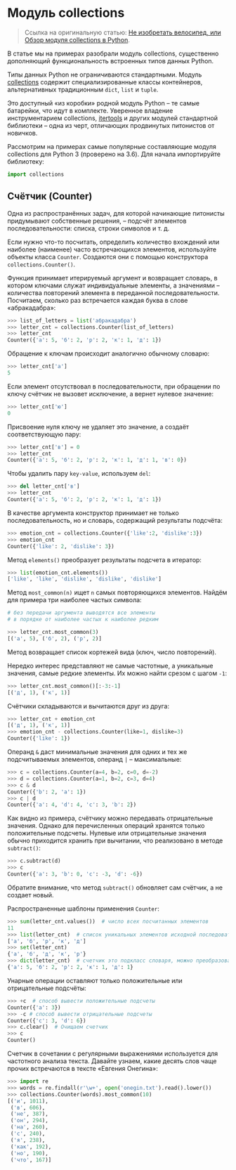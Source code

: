 # Модуль collections

> Ссылка на оригинальную статью: [Не изобретать велосипед, или Обзор модуля collections в Python](https://proglib.io/p/ne-izobretat-velosiped-ili-obzor-modulya-collections-v-python-2019-12-15).

В статье мы на примерах разобрали модуль collections, существенно дополняющий функциональность встроенных типов данных Python.

Типы данных Python не ограничиваются стандартными. Модуль [collections](https://docs.python.org/3/library/collections.html) содержит специализированные классы контейнеров, альтернативных традиционным `dict`, `list` и `tuple`.

Это доступный «из коробки» родной модуль Python – те самые батарейки, что идут в комплекте. Уверенное владение инструментарием collections, [itertools](https://docs.python.org/3/library/itertools.html) и других модулей стандартной библиотеки – одна из черт, отличающих продвинутых питонистов от новичков.

Рассмотрим на примерах самые популярные составляющие модуля collections для Python 3 (проверено на 3.6). Для начала импортируйте библиотеку:

```python
import collections
```

## Счётчик (Counter)

Одна из распространённых задач, для которой начинающие питонисты придумывают собственные решения, – подсчёт элементов последовательности: списка, строки символов и т. д.

Если нужно что-то посчитать, определить количество вхождений или наиболее (наименее) часто встречающихся элементов, используйте объекты класса `Counter`. Создаются они с помощью конструктора `collections.Counter()`.

Функция принимает итерируемый аргумент и возвращает словарь, в котором ключами служат индивидуальные элементы, а значениями – количества повторений элемента в переданной последовательности. Посчитаем, сколько раз встречается каждая буква в слове «абракадабра»:

```python
>>> list_of_letters = list('абракадабра')
>>> letter_cnt = collections.Counter(list_of_letters)
>>> letter_cnt
Counter({'а': 5, 'б': 2, 'р': 2, 'к': 1, 'д': 1})
```

Обращение к ключам происходит аналогично обычному словарю:

```python
>>> letter_cnt['а']
5
```

Если элемент отсутствовал в последовательности, при обращении по ключу счётчик не вызовет исключение, а вернет нулевое значение:

```python
>>> letter_cnt['ю']
0
```

Присвоение нуля ключу не удаляет это значение, а создаёт соответствующую пару:

```python
>>> letter_cnt['в'] = 0
>>> letter_cnt
Counter({'а': 5, 'б': 2, 'р': 2, 'к': 1, 'д': 1, 'в': 0})
```

Чтобы удалить пару `key-value`, используем `del`:

```python
>>> del letter_cnt['в']
>>> letter_cnt
Counter({'а': 5, 'б': 2, 'р': 2, 'к': 1, 'д': 1})
```

В качестве аргумента конструктор принимает не только последовательность, но и словарь, содержащий результаты подсчёта:

```python
>>> emotion_cnt = collections.Counter({'like':2, 'dislike':3})
>>> emotion_cnt
Counter({'like': 2, 'dislike': 3})
```

Метод `elements()` преобразует результаты подсчета в итератор:

```python
>>> list(emotion_cnt.elements())
['like', 'like', 'dislike', 'dislike', 'dislike']
```

Метод `most_common(n)` ищет `n` самых повторяющихся элементов. Найдём для примера три наиболее частых символа:

```python
# без передачи аргумента выводятся все элементы
# в порядке от наиболее частых к наиболее редким

>>> letter_cnt.most_common(3)
[('а', 5), ('б', 2), ('р', 2)]
```

Метод возвращает список кортежей вида (ключ, число повторений).

Нередко интерес представляют не самые частотные, а уникальные значения, самые редкие элементы. Их можно найти срезом с шагом `-1`:

```python
>>> letter_cnt.most_common()[:-3:-1]
[('д', 1), ('к', 1)]
```

Счётчики складываются и вычитаются друг из друга:

```python
>>> letter_cnt + emotion_cnt
[('д', 1), ('к', 1)]
>>> emotion_cnt - collections.Counter(like=1, dislike=3)
Counter({'like': 1})
```

Операнд `&` даст минимальные значения для одних и тех же подсчитываемых элементов, операнд `|` – максимальные:

```python
>>> c = collections.Counter(a=4, b=2, c=0, d=-2)
>>> d = collections.Counter(a=1, b=2, c=3, d=4)
>>> c & d
Counter({'b': 2, 'a': 1})
>>> c | d
Counter({'a': 4, 'd': 4, 'c': 3, 'b': 2})
```

Как видно из примера, счётчику можно передавать отрицательные значения. Однако для перечисленных операций хранятся только положительные подсчеты. Нулевые или отрицательные значения обычно приходится хранить при вычитании, что реализовано в методе `subtract()`:

```python
>>> c.subtract(d)
>>> c
Counter({'a': 3, 'b': 0, 'c': -3, 'd': -6})
```

Обратите внимание, что метод `subtract()` обновляет сам счётчик, а не создает новый.

Распространенные шаблоны применения `Counter`:

```python
>>> sum(letter_cnt.values())  # число всех посчитанных элементов
11
>>> list(letter_cnt)  # список уникальных элементов исходной последовательности
['а', 'б', 'р', 'к', 'д']
>>> set(letter_cnt)
{'а', 'б', 'д', 'к', 'р'}
>>> dict(letter_cnt)  # счетчик это подкласс словаря, можно преобразовать в обычный dict
{'а': 5, 'б': 2, 'р': 2, 'к': 1, 'д': 1}
```

Унарные операции оставляют только положительные или отрицательные подcчёты:

```python
>>> +c  # способ вывести положительные подсчеты
Counter({'a': 3})
>>> -c # способ вывести отрицательные подсчеты
Counter({'c': 3, 'd': 6})
>>> c.clear()  # Очищаем счетчик
>>> c
Counter()
```

Счетчик в сочетании с регулярными выражениями используется для частотного анализа текста. Давайте узнаем, какие десять слов чаще прочих встречаются в тексте «Евгения Онегина»:

```python
>>> import re
>>> words = re.findall(r'\w+', open('onegin.txt').read().lower())
>>> collections.Counter(words).most_common(10)
[('и', 1011),
 ('в', 606),
 ('не', 387),
 ('он', 294),
 ('на', 260),
 ('с', 240),
 ('я', 238),
 ('как', 192),
 ('но', 190),
 ('что', 167)]
```

```python

```

```python

```

```python

```

```python

```

```python

```

```python

```

```python

```

```python

```

```python

```

```python

```

```python

```

```python

```

```python

```

```python

```

```python

```

```python

```

```python

```

```python

```

```python

```

```python

```

```python

```

```python

```

```python

```

```python

```

```python

```
